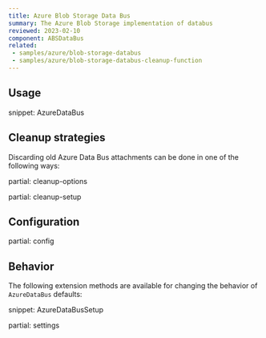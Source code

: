 ```yaml
---
title: Azure Blob Storage Data Bus
summary: The Azure Blob Storage implementation of databus
reviewed: 2023-02-10
component: ABSDataBus
related:
 - samples/azure/blob-storage-databus
 - samples/azure/blob-storage-databus-cleanup-function
---
```


## Usage

snippet: AzureDataBus

## Cleanup strategies

Discarding old Azure Data Bus attachments can be done in one of the following ways:

partial: cleanup-options

partial: cleanup-setup

## Configuration

partial: config

## Behavior

The following extension methods are available for changing the behavior of `AzureDataBus` defaults:

snippet: AzureDataBusSetup

partial: settings